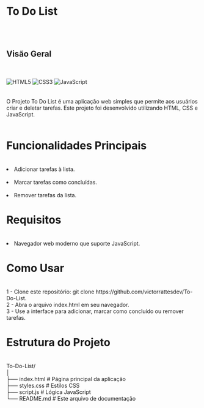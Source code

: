 # To Do List
<br><br>
## Visão Geral
<br><br>
![HTML5](https://img.shields.io/badge/html5-%23E34F26.svg?style=for-the-badge&logo=html5&logoColor=white)
![CSS3](https://img.shields.io/badge/css3-%231572B6.svg?style=for-the-badge&logo=css3&logoColor=white)
![JavaScript](https://img.shields.io/badge/javascript-%23323330.svg?style=for-the-badge&logo=javascript&logoColor=%23F7DF1E)
<br><br><br>
O Projeto To Do List é uma aplicação web simples que permite aos usuários criar e deletar tarefas. Este projeto foi desenvolvido utilizando HTML, CSS e JavaScript.<br>
<br>

# Funcionalidades Principais
<br>

 <li>Adicionar tarefas à lista.<br><br>
 <li>Marcar tarefas como concluídas.<br><br>
 <li>Remover tarefas da lista.


# Requisitos
<br>
<li>Navegador web moderno que suporte JavaScript.

# Como Usar
<br>
1 - Clone este repositório: git clone https://github.com/victorrattesdev/To-Do-List.<br>
2 - Abra o arquivo index.html em seu navegador.<br>
3 - Use a interface para adicionar, marcar como concluído ou remover tarefas.<br>

# Estrutura do Projeto
<br>
 To-Do-List/<br>
│<br>
├── index.html       # Página principal da aplicação<br>
├── styles.css       # Estilos CSS<br>
├── script.js        # Lógica JavaScript<br>
└── README.md        # Este arquivo de documentação<br>

